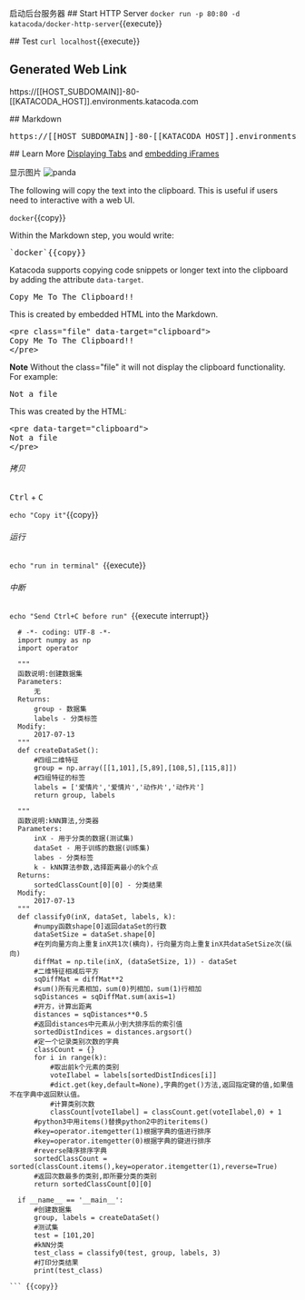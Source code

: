 
启动后台服务器
## Start HTTP Server
`docker run -p 80:80 -d katacoda/docker-http-server`{{execute}}

## Test
`curl localhost`{{execute}}

## Generated Web Link

https://[[HOST_SUBDOMAIN]]-80-[[KATACODA_HOST]].environments.katacoda.com

## Markdown 
<pre>https://[[HOST_SUBDOMAIN]]-80-[[KATACODA_HOST]].environments.katacoda.com</pre>

## Learn More
[Displaying Tabs](https://katacoda.com/scenario-examples/scenarios/dashboard-tabs) and [embedding iFrames](https://katacoda.com/scenario-examples/scenarios/dashboard-tabs-iframe)



显示图片
![panda](/mengmeng/scenarios/upload-assets/assets/panda.png)




The following will copy the text into the clipboard. This is useful if users need to interactive with a web UI.

`docker`{{copy}}

Within the Markdown step, you would write:
<pre>
`docker`{{copy}}
</pre>

Katacoda supports copying code snippets or longer text into the clipboard by adding the attribute `data-target`.

<pre class="file" data-target="clipboard">
Copy Me To The Clipboard!!
</pre>

This is created by embedded HTML into the Markdown.

<pre>
&#x3C;pre class=&#x22;file&#x22; data-target=&#x22;clipboard&#x22;&#x3E;
Copy Me To The Clipboard!!
&#x3C;/pre&#x3E;
</pre>

**Note** Without the class="file" it will not display the clipboard functionality. For example:

<pre data-target="clipboard">
Not a file
</pre>

This was created by the HTML:

<pre>
&#x3C;pre data-target=&#x22;clipboard&#x22;&#x3E;
Not a file
&#x3C;/pre&#x3E;
</pre>


###### 拷贝
<kbd>Ctrl</kbd> + <kbd>C</kbd>

`echo "Copy it"`{{copy}}

###### 运行

`echo "run in terminal" `{{execute}}


###### 中断 
`echo "Send Ctrl+C before run" `{{execute interrupt}}

``` 
  # -*- coding: UTF-8 -*-
  import numpy as np
  import operator
  
  """
  函数说明:创建数据集
  Parameters:
      无
  Returns:
      group - 数据集
      labels - 分类标签
  Modify:
      2017-07-13
  """
  def createDataSet():
      #四组二维特征
      group = np.array([[1,101],[5,89],[108,5],[115,8]])
      #四组特征的标签
      labels = ['爱情片','爱情片','动作片','动作片']
      return group, labels
  
  """
  函数说明:kNN算法,分类器
  Parameters:
      inX - 用于分类的数据(测试集)
      dataSet - 用于训练的数据(训练集)
      labes - 分类标签
      k - kNN算法参数,选择距离最小的k个点
  Returns:
      sortedClassCount[0][0] - 分类结果
  Modify:
      2017-07-13
  """
  def classify0(inX, dataSet, labels, k):
      #numpy函数shape[0]返回dataSet的行数
      dataSetSize = dataSet.shape[0]
      #在列向量方向上重复inX共1次(横向)，行向量方向上重复inX共dataSetSize次(纵向)
      diffMat = np.tile(inX, (dataSetSize, 1)) - dataSet
      #二维特征相减后平方
      sqDiffMat = diffMat**2
      #sum()所有元素相加，sum(0)列相加，sum(1)行相加
      sqDistances = sqDiffMat.sum(axis=1)
      #开方，计算出距离
      distances = sqDistances**0.5
      #返回distances中元素从小到大排序后的索引值
      sortedDistIndices = distances.argsort()
      #定一个记录类别次数的字典
      classCount = {}
      for i in range(k):
          #取出前k个元素的类别
          voteIlabel = labels[sortedDistIndices[i]]
          #dict.get(key,default=None),字典的get()方法,返回指定键的值,如果值不在字典中返回默认值。
          #计算类别次数
          classCount[voteIlabel] = classCount.get(voteIlabel,0) + 1
      #python3中用items()替换python2中的iteritems()
      #key=operator.itemgetter(1)根据字典的值进行排序
      #key=operator.itemgetter(0)根据字典的键进行排序
      #reverse降序排序字典
      sortedClassCount = sorted(classCount.items(),key=operator.itemgetter(1),reverse=True)
      #返回次数最多的类别,即所要分类的类别
      return sortedClassCount[0][0]
  
  if __name__ == '__main__':
      #创建数据集
      group, labels = createDataSet()
      #测试集
      test = [101,20]
      #kNN分类
      test_class = classify0(test, group, labels, 3)
      #打印分类结果
      print(test_class)

``` {{copy}}